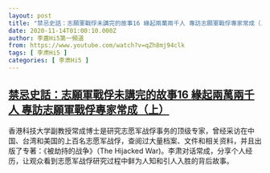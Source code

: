```yaml
---
layout: post
title: "禁忌史話：志願軍戰俘未講完的故事16 緣起兩萬兩千人 專訪志願軍戰俘專家常成（上）"
date: 2020-11-14T01:00:10.000Z
author: 李肅Hi5第一頻道
from: https://www.youtube.com/watch?v=qZh8mj94clk
tags: [ 李肃Hi5 ]
categories: [ 李肃Hi5 ]
---
```

<!--1605315610000-->
[禁忌史話：志願軍戰俘未講完的故事16 緣起兩萬兩千人 專訪志願軍戰俘專家常成（上）](https://www.youtube.com/watch?v=qZh8mj94clk)
------

<div>
香港科技大学副教授常成博士是研究志愿军战俘事务的顶级专家，曾经采访在中国、台湾和美国的上百名志愿军战俘，查阅过大量档案、文件和相关资料，并且出版了专著：《被劫持的战争》（The Hijacked War)。李肃对话常成，分享个人经历，让观众看到志愿军战俘研究过程中鲜为人知和引人入胜的背后故事。
</div>

